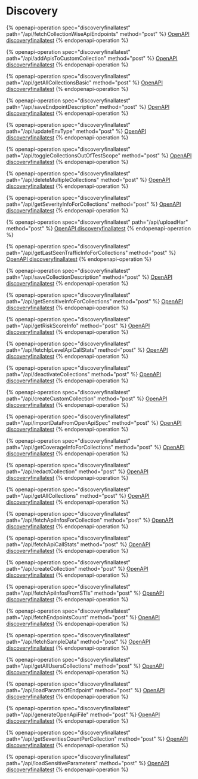 # Discovery

{% openapi-operation spec="discoveryfinallatest" path="/api/fetchCollectionWiseApiEndpoints" method="post" %}
[OpenAPI discoveryfinallatest](https://gitbook-x-prod-openapi.4401d86825a13bf607936cc3a9f3897a.r2.cloudflarestorage.com/raw/cdb9de608c24b16eb079373197e6abd65e876ed802ebf1b8ab3515048c11fb94.json?X-Amz-Algorithm=AWS4-HMAC-SHA256&X-Amz-Content-Sha256=UNSIGNED-PAYLOAD&X-Amz-Credential=dce48141f43c0191a2ad043a6888781c%2F20250905%2Fauto%2Fs3%2Faws4_request&X-Amz-Date=20250905T045710Z&X-Amz-Expires=172800&X-Amz-Signature=499e857d56adad9c1a3c684ce0fdd137ef5ac31e28081b5ccb889749efe90146&X-Amz-SignedHeaders=host&x-amz-checksum-mode=ENABLED&x-id=GetObject)
{% endopenapi-operation %}

{% openapi-operation spec="discoveryfinallatest" path="/api/addApisToCustomCollection" method="post" %}
[OpenAPI discoveryfinallatest](https://gitbook-x-prod-openapi.4401d86825a13bf607936cc3a9f3897a.r2.cloudflarestorage.com/raw/cdb9de608c24b16eb079373197e6abd65e876ed802ebf1b8ab3515048c11fb94.json?X-Amz-Algorithm=AWS4-HMAC-SHA256&X-Amz-Content-Sha256=UNSIGNED-PAYLOAD&X-Amz-Credential=dce48141f43c0191a2ad043a6888781c%2F20250905%2Fauto%2Fs3%2Faws4_request&X-Amz-Date=20250905T045710Z&X-Amz-Expires=172800&X-Amz-Signature=499e857d56adad9c1a3c684ce0fdd137ef5ac31e28081b5ccb889749efe90146&X-Amz-SignedHeaders=host&x-amz-checksum-mode=ENABLED&x-id=GetObject)
{% endopenapi-operation %}

{% openapi-operation spec="discoveryfinallatest" path="/api/getAllCollectionsBasic" method="post" %}
[OpenAPI discoveryfinallatest](https://gitbook-x-prod-openapi.4401d86825a13bf607936cc3a9f3897a.r2.cloudflarestorage.com/raw/cdb9de608c24b16eb079373197e6abd65e876ed802ebf1b8ab3515048c11fb94.json?X-Amz-Algorithm=AWS4-HMAC-SHA256&X-Amz-Content-Sha256=UNSIGNED-PAYLOAD&X-Amz-Credential=dce48141f43c0191a2ad043a6888781c%2F20250905%2Fauto%2Fs3%2Faws4_request&X-Amz-Date=20250905T045710Z&X-Amz-Expires=172800&X-Amz-Signature=499e857d56adad9c1a3c684ce0fdd137ef5ac31e28081b5ccb889749efe90146&X-Amz-SignedHeaders=host&x-amz-checksum-mode=ENABLED&x-id=GetObject)
{% endopenapi-operation %}

{% openapi-operation spec="discoveryfinallatest" path="/api/saveEndpointDescription" method="post" %}
[OpenAPI discoveryfinallatest](https://gitbook-x-prod-openapi.4401d86825a13bf607936cc3a9f3897a.r2.cloudflarestorage.com/raw/cdb9de608c24b16eb079373197e6abd65e876ed802ebf1b8ab3515048c11fb94.json?X-Amz-Algorithm=AWS4-HMAC-SHA256&X-Amz-Content-Sha256=UNSIGNED-PAYLOAD&X-Amz-Credential=dce48141f43c0191a2ad043a6888781c%2F20250905%2Fauto%2Fs3%2Faws4_request&X-Amz-Date=20250905T045710Z&X-Amz-Expires=172800&X-Amz-Signature=499e857d56adad9c1a3c684ce0fdd137ef5ac31e28081b5ccb889749efe90146&X-Amz-SignedHeaders=host&x-amz-checksum-mode=ENABLED&x-id=GetObject)
{% endopenapi-operation %}

{% openapi-operation spec="discoveryfinallatest" path="/api/updateEnvType" method="post" %}
[OpenAPI discoveryfinallatest](https://gitbook-x-prod-openapi.4401d86825a13bf607936cc3a9f3897a.r2.cloudflarestorage.com/raw/cdb9de608c24b16eb079373197e6abd65e876ed802ebf1b8ab3515048c11fb94.json?X-Amz-Algorithm=AWS4-HMAC-SHA256&X-Amz-Content-Sha256=UNSIGNED-PAYLOAD&X-Amz-Credential=dce48141f43c0191a2ad043a6888781c%2F20250905%2Fauto%2Fs3%2Faws4_request&X-Amz-Date=20250905T045710Z&X-Amz-Expires=172800&X-Amz-Signature=499e857d56adad9c1a3c684ce0fdd137ef5ac31e28081b5ccb889749efe90146&X-Amz-SignedHeaders=host&x-amz-checksum-mode=ENABLED&x-id=GetObject)
{% endopenapi-operation %}

{% openapi-operation spec="discoveryfinallatest" path="/api/toggleCollectionsOutOfTestScope" method="post" %}
[OpenAPI discoveryfinallatest](https://gitbook-x-prod-openapi.4401d86825a13bf607936cc3a9f3897a.r2.cloudflarestorage.com/raw/cdb9de608c24b16eb079373197e6abd65e876ed802ebf1b8ab3515048c11fb94.json?X-Amz-Algorithm=AWS4-HMAC-SHA256&X-Amz-Content-Sha256=UNSIGNED-PAYLOAD&X-Amz-Credential=dce48141f43c0191a2ad043a6888781c%2F20250905%2Fauto%2Fs3%2Faws4_request&X-Amz-Date=20250905T045710Z&X-Amz-Expires=172800&X-Amz-Signature=499e857d56adad9c1a3c684ce0fdd137ef5ac31e28081b5ccb889749efe90146&X-Amz-SignedHeaders=host&x-amz-checksum-mode=ENABLED&x-id=GetObject)
{% endopenapi-operation %}

{% openapi-operation spec="discoveryfinallatest" path="/api/deleteMultipleCollections" method="post" %}
[OpenAPI discoveryfinallatest](https://gitbook-x-prod-openapi.4401d86825a13bf607936cc3a9f3897a.r2.cloudflarestorage.com/raw/cdb9de608c24b16eb079373197e6abd65e876ed802ebf1b8ab3515048c11fb94.json?X-Amz-Algorithm=AWS4-HMAC-SHA256&X-Amz-Content-Sha256=UNSIGNED-PAYLOAD&X-Amz-Credential=dce48141f43c0191a2ad043a6888781c%2F20250905%2Fauto%2Fs3%2Faws4_request&X-Amz-Date=20250905T045710Z&X-Amz-Expires=172800&X-Amz-Signature=499e857d56adad9c1a3c684ce0fdd137ef5ac31e28081b5ccb889749efe90146&X-Amz-SignedHeaders=host&x-amz-checksum-mode=ENABLED&x-id=GetObject)
{% endopenapi-operation %}

{% openapi-operation spec="discoveryfinallatest" path="/api/getSeverityInfoForCollections" method="post" %}
[OpenAPI discoveryfinallatest](https://gitbook-x-prod-openapi.4401d86825a13bf607936cc3a9f3897a.r2.cloudflarestorage.com/raw/cdb9de608c24b16eb079373197e6abd65e876ed802ebf1b8ab3515048c11fb94.json?X-Amz-Algorithm=AWS4-HMAC-SHA256&X-Amz-Content-Sha256=UNSIGNED-PAYLOAD&X-Amz-Credential=dce48141f43c0191a2ad043a6888781c%2F20250905%2Fauto%2Fs3%2Faws4_request&X-Amz-Date=20250905T045710Z&X-Amz-Expires=172800&X-Amz-Signature=499e857d56adad9c1a3c684ce0fdd137ef5ac31e28081b5ccb889749efe90146&X-Amz-SignedHeaders=host&x-amz-checksum-mode=ENABLED&x-id=GetObject)
{% endopenapi-operation %}

{% openapi-operation spec="discoveryfinallatest" path="/api/uploadHar" method="post" %}
[OpenAPI discoveryfinallatest](https://gitbook-x-prod-openapi.4401d86825a13bf607936cc3a9f3897a.r2.cloudflarestorage.com/raw/cdb9de608c24b16eb079373197e6abd65e876ed802ebf1b8ab3515048c11fb94.json?X-Amz-Algorithm=AWS4-HMAC-SHA256&X-Amz-Content-Sha256=UNSIGNED-PAYLOAD&X-Amz-Credential=dce48141f43c0191a2ad043a6888781c%2F20250905%2Fauto%2Fs3%2Faws4_request&X-Amz-Date=20250905T045710Z&X-Amz-Expires=172800&X-Amz-Signature=499e857d56adad9c1a3c684ce0fdd137ef5ac31e28081b5ccb889749efe90146&X-Amz-SignedHeaders=host&x-amz-checksum-mode=ENABLED&x-id=GetObject)
{% endopenapi-operation %}

{% openapi-operation spec="discoveryfinallatest" path="/api/getLastSeenTrafficInfoForCollections" method="post" %}
[OpenAPI discoveryfinallatest](https://gitbook-x-prod-openapi.4401d86825a13bf607936cc3a9f3897a.r2.cloudflarestorage.com/raw/cdb9de608c24b16eb079373197e6abd65e876ed802ebf1b8ab3515048c11fb94.json?X-Amz-Algorithm=AWS4-HMAC-SHA256&X-Amz-Content-Sha256=UNSIGNED-PAYLOAD&X-Amz-Credential=dce48141f43c0191a2ad043a6888781c%2F20250905%2Fauto%2Fs3%2Faws4_request&X-Amz-Date=20250905T045710Z&X-Amz-Expires=172800&X-Amz-Signature=499e857d56adad9c1a3c684ce0fdd137ef5ac31e28081b5ccb889749efe90146&X-Amz-SignedHeaders=host&x-amz-checksum-mode=ENABLED&x-id=GetObject)
{% endopenapi-operation %}

{% openapi-operation spec="discoveryfinallatest" path="/api/saveCollectionDescription" method="post" %}
[OpenAPI discoveryfinallatest](https://gitbook-x-prod-openapi.4401d86825a13bf607936cc3a9f3897a.r2.cloudflarestorage.com/raw/cdb9de608c24b16eb079373197e6abd65e876ed802ebf1b8ab3515048c11fb94.json?X-Amz-Algorithm=AWS4-HMAC-SHA256&X-Amz-Content-Sha256=UNSIGNED-PAYLOAD&X-Amz-Credential=dce48141f43c0191a2ad043a6888781c%2F20250905%2Fauto%2Fs3%2Faws4_request&X-Amz-Date=20250905T045710Z&X-Amz-Expires=172800&X-Amz-Signature=499e857d56adad9c1a3c684ce0fdd137ef5ac31e28081b5ccb889749efe90146&X-Amz-SignedHeaders=host&x-amz-checksum-mode=ENABLED&x-id=GetObject)
{% endopenapi-operation %}

{% openapi-operation spec="discoveryfinallatest" path="/api/getSensitiveInfoForCollections" method="post" %}
[OpenAPI discoveryfinallatest](https://gitbook-x-prod-openapi.4401d86825a13bf607936cc3a9f3897a.r2.cloudflarestorage.com/raw/cdb9de608c24b16eb079373197e6abd65e876ed802ebf1b8ab3515048c11fb94.json?X-Amz-Algorithm=AWS4-HMAC-SHA256&X-Amz-Content-Sha256=UNSIGNED-PAYLOAD&X-Amz-Credential=dce48141f43c0191a2ad043a6888781c%2F20250905%2Fauto%2Fs3%2Faws4_request&X-Amz-Date=20250905T045710Z&X-Amz-Expires=172800&X-Amz-Signature=499e857d56adad9c1a3c684ce0fdd137ef5ac31e28081b5ccb889749efe90146&X-Amz-SignedHeaders=host&x-amz-checksum-mode=ENABLED&x-id=GetObject)
{% endopenapi-operation %}

{% openapi-operation spec="discoveryfinallatest" path="/api/getRiskScoreInfo" method="post" %}
[OpenAPI discoveryfinallatest](https://gitbook-x-prod-openapi.4401d86825a13bf607936cc3a9f3897a.r2.cloudflarestorage.com/raw/cdb9de608c24b16eb079373197e6abd65e876ed802ebf1b8ab3515048c11fb94.json?X-Amz-Algorithm=AWS4-HMAC-SHA256&X-Amz-Content-Sha256=UNSIGNED-PAYLOAD&X-Amz-Credential=dce48141f43c0191a2ad043a6888781c%2F20250905%2Fauto%2Fs3%2Faws4_request&X-Amz-Date=20250905T045710Z&X-Amz-Expires=172800&X-Amz-Signature=499e857d56adad9c1a3c684ce0fdd137ef5ac31e28081b5ccb889749efe90146&X-Amz-SignedHeaders=host&x-amz-checksum-mode=ENABLED&x-id=GetObject)
{% endopenapi-operation %}

{% openapi-operation spec="discoveryfinallatest" path="/api/fetchIpLevelApiCallStats" method="post" %}
[OpenAPI discoveryfinallatest](https://gitbook-x-prod-openapi.4401d86825a13bf607936cc3a9f3897a.r2.cloudflarestorage.com/raw/cdb9de608c24b16eb079373197e6abd65e876ed802ebf1b8ab3515048c11fb94.json?X-Amz-Algorithm=AWS4-HMAC-SHA256&X-Amz-Content-Sha256=UNSIGNED-PAYLOAD&X-Amz-Credential=dce48141f43c0191a2ad043a6888781c%2F20250905%2Fauto%2Fs3%2Faws4_request&X-Amz-Date=20250905T045710Z&X-Amz-Expires=172800&X-Amz-Signature=499e857d56adad9c1a3c684ce0fdd137ef5ac31e28081b5ccb889749efe90146&X-Amz-SignedHeaders=host&x-amz-checksum-mode=ENABLED&x-id=GetObject)
{% endopenapi-operation %}

{% openapi-operation spec="discoveryfinallatest" path="/api/deactivateCollections" method="post" %}
[OpenAPI discoveryfinallatest](https://gitbook-x-prod-openapi.4401d86825a13bf607936cc3a9f3897a.r2.cloudflarestorage.com/raw/cdb9de608c24b16eb079373197e6abd65e876ed802ebf1b8ab3515048c11fb94.json?X-Amz-Algorithm=AWS4-HMAC-SHA256&X-Amz-Content-Sha256=UNSIGNED-PAYLOAD&X-Amz-Credential=dce48141f43c0191a2ad043a6888781c%2F20250905%2Fauto%2Fs3%2Faws4_request&X-Amz-Date=20250905T045710Z&X-Amz-Expires=172800&X-Amz-Signature=499e857d56adad9c1a3c684ce0fdd137ef5ac31e28081b5ccb889749efe90146&X-Amz-SignedHeaders=host&x-amz-checksum-mode=ENABLED&x-id=GetObject)
{% endopenapi-operation %}

{% openapi-operation spec="discoveryfinallatest" path="/api/createCustomCollection" method="post" %}
[OpenAPI discoveryfinallatest](https://gitbook-x-prod-openapi.4401d86825a13bf607936cc3a9f3897a.r2.cloudflarestorage.com/raw/cdb9de608c24b16eb079373197e6abd65e876ed802ebf1b8ab3515048c11fb94.json?X-Amz-Algorithm=AWS4-HMAC-SHA256&X-Amz-Content-Sha256=UNSIGNED-PAYLOAD&X-Amz-Credential=dce48141f43c0191a2ad043a6888781c%2F20250905%2Fauto%2Fs3%2Faws4_request&X-Amz-Date=20250905T045710Z&X-Amz-Expires=172800&X-Amz-Signature=499e857d56adad9c1a3c684ce0fdd137ef5ac31e28081b5ccb889749efe90146&X-Amz-SignedHeaders=host&x-amz-checksum-mode=ENABLED&x-id=GetObject)
{% endopenapi-operation %}

{% openapi-operation spec="discoveryfinallatest" path="/api/importDataFromOpenApiSpec" method="post" %}
[OpenAPI discoveryfinallatest](https://gitbook-x-prod-openapi.4401d86825a13bf607936cc3a9f3897a.r2.cloudflarestorage.com/raw/cdb9de608c24b16eb079373197e6abd65e876ed802ebf1b8ab3515048c11fb94.json?X-Amz-Algorithm=AWS4-HMAC-SHA256&X-Amz-Content-Sha256=UNSIGNED-PAYLOAD&X-Amz-Credential=dce48141f43c0191a2ad043a6888781c%2F20250905%2Fauto%2Fs3%2Faws4_request&X-Amz-Date=20250905T045710Z&X-Amz-Expires=172800&X-Amz-Signature=499e857d56adad9c1a3c684ce0fdd137ef5ac31e28081b5ccb889749efe90146&X-Amz-SignedHeaders=host&x-amz-checksum-mode=ENABLED&x-id=GetObject)
{% endopenapi-operation %}

{% openapi-operation spec="discoveryfinallatest" path="/api/getCoverageInfoForCollections" method="post" %}
[OpenAPI discoveryfinallatest](https://gitbook-x-prod-openapi.4401d86825a13bf607936cc3a9f3897a.r2.cloudflarestorage.com/raw/cdb9de608c24b16eb079373197e6abd65e876ed802ebf1b8ab3515048c11fb94.json?X-Amz-Algorithm=AWS4-HMAC-SHA256&X-Amz-Content-Sha256=UNSIGNED-PAYLOAD&X-Amz-Credential=dce48141f43c0191a2ad043a6888781c%2F20250905%2Fauto%2Fs3%2Faws4_request&X-Amz-Date=20250905T045710Z&X-Amz-Expires=172800&X-Amz-Signature=499e857d56adad9c1a3c684ce0fdd137ef5ac31e28081b5ccb889749efe90146&X-Amz-SignedHeaders=host&x-amz-checksum-mode=ENABLED&x-id=GetObject)
{% endopenapi-operation %}

{% openapi-operation spec="discoveryfinallatest" path="/api/redactCollection" method="post" %}
[OpenAPI discoveryfinallatest](https://gitbook-x-prod-openapi.4401d86825a13bf607936cc3a9f3897a.r2.cloudflarestorage.com/raw/cdb9de608c24b16eb079373197e6abd65e876ed802ebf1b8ab3515048c11fb94.json?X-Amz-Algorithm=AWS4-HMAC-SHA256&X-Amz-Content-Sha256=UNSIGNED-PAYLOAD&X-Amz-Credential=dce48141f43c0191a2ad043a6888781c%2F20250905%2Fauto%2Fs3%2Faws4_request&X-Amz-Date=20250905T045710Z&X-Amz-Expires=172800&X-Amz-Signature=499e857d56adad9c1a3c684ce0fdd137ef5ac31e28081b5ccb889749efe90146&X-Amz-SignedHeaders=host&x-amz-checksum-mode=ENABLED&x-id=GetObject)
{% endopenapi-operation %}

{% openapi-operation spec="discoveryfinallatest" path="/api/getAllCollections" method="post" %}
[OpenAPI discoveryfinallatest](https://gitbook-x-prod-openapi.4401d86825a13bf607936cc3a9f3897a.r2.cloudflarestorage.com/raw/cdb9de608c24b16eb079373197e6abd65e876ed802ebf1b8ab3515048c11fb94.json?X-Amz-Algorithm=AWS4-HMAC-SHA256&X-Amz-Content-Sha256=UNSIGNED-PAYLOAD&X-Amz-Credential=dce48141f43c0191a2ad043a6888781c%2F20250905%2Fauto%2Fs3%2Faws4_request&X-Amz-Date=20250905T045710Z&X-Amz-Expires=172800&X-Amz-Signature=499e857d56adad9c1a3c684ce0fdd137ef5ac31e28081b5ccb889749efe90146&X-Amz-SignedHeaders=host&x-amz-checksum-mode=ENABLED&x-id=GetObject)
{% endopenapi-operation %}

{% openapi-operation spec="discoveryfinallatest" path="/api/fetchApiInfosForCollection" method="post" %}
[OpenAPI discoveryfinallatest](https://gitbook-x-prod-openapi.4401d86825a13bf607936cc3a9f3897a.r2.cloudflarestorage.com/raw/cdb9de608c24b16eb079373197e6abd65e876ed802ebf1b8ab3515048c11fb94.json?X-Amz-Algorithm=AWS4-HMAC-SHA256&X-Amz-Content-Sha256=UNSIGNED-PAYLOAD&X-Amz-Credential=dce48141f43c0191a2ad043a6888781c%2F20250905%2Fauto%2Fs3%2Faws4_request&X-Amz-Date=20250905T045710Z&X-Amz-Expires=172800&X-Amz-Signature=499e857d56adad9c1a3c684ce0fdd137ef5ac31e28081b5ccb889749efe90146&X-Amz-SignedHeaders=host&x-amz-checksum-mode=ENABLED&x-id=GetObject)
{% endopenapi-operation %}

{% openapi-operation spec="discoveryfinallatest" path="/api/fetchApiCallStats" method="post" %}
[OpenAPI discoveryfinallatest](https://gitbook-x-prod-openapi.4401d86825a13bf607936cc3a9f3897a.r2.cloudflarestorage.com/raw/cdb9de608c24b16eb079373197e6abd65e876ed802ebf1b8ab3515048c11fb94.json?X-Amz-Algorithm=AWS4-HMAC-SHA256&X-Amz-Content-Sha256=UNSIGNED-PAYLOAD&X-Amz-Credential=dce48141f43c0191a2ad043a6888781c%2F20250905%2Fauto%2Fs3%2Faws4_request&X-Amz-Date=20250905T045710Z&X-Amz-Expires=172800&X-Amz-Signature=499e857d56adad9c1a3c684ce0fdd137ef5ac31e28081b5ccb889749efe90146&X-Amz-SignedHeaders=host&x-amz-checksum-mode=ENABLED&x-id=GetObject)
{% endopenapi-operation %}

{% openapi-operation spec="discoveryfinallatest" path="/api/createCollection" method="post" %}
[OpenAPI discoveryfinallatest](https://gitbook-x-prod-openapi.4401d86825a13bf607936cc3a9f3897a.r2.cloudflarestorage.com/raw/cdb9de608c24b16eb079373197e6abd65e876ed802ebf1b8ab3515048c11fb94.json?X-Amz-Algorithm=AWS4-HMAC-SHA256&X-Amz-Content-Sha256=UNSIGNED-PAYLOAD&X-Amz-Credential=dce48141f43c0191a2ad043a6888781c%2F20250905%2Fauto%2Fs3%2Faws4_request&X-Amz-Date=20250905T045710Z&X-Amz-Expires=172800&X-Amz-Signature=499e857d56adad9c1a3c684ce0fdd137ef5ac31e28081b5ccb889749efe90146&X-Amz-SignedHeaders=host&x-amz-checksum-mode=ENABLED&x-id=GetObject)
{% endopenapi-operation %}

{% openapi-operation spec="discoveryfinallatest" path="/api/fetchApiInfosFromSTIs" method="post" %}
[OpenAPI discoveryfinallatest](https://gitbook-x-prod-openapi.4401d86825a13bf607936cc3a9f3897a.r2.cloudflarestorage.com/raw/cdb9de608c24b16eb079373197e6abd65e876ed802ebf1b8ab3515048c11fb94.json?X-Amz-Algorithm=AWS4-HMAC-SHA256&X-Amz-Content-Sha256=UNSIGNED-PAYLOAD&X-Amz-Credential=dce48141f43c0191a2ad043a6888781c%2F20250905%2Fauto%2Fs3%2Faws4_request&X-Amz-Date=20250905T045710Z&X-Amz-Expires=172800&X-Amz-Signature=499e857d56adad9c1a3c684ce0fdd137ef5ac31e28081b5ccb889749efe90146&X-Amz-SignedHeaders=host&x-amz-checksum-mode=ENABLED&x-id=GetObject)
{% endopenapi-operation %}

{% openapi-operation spec="discoveryfinallatest" path="/api/fetchEndpointsCount" method="post" %}
[OpenAPI discoveryfinallatest](https://gitbook-x-prod-openapi.4401d86825a13bf607936cc3a9f3897a.r2.cloudflarestorage.com/raw/cdb9de608c24b16eb079373197e6abd65e876ed802ebf1b8ab3515048c11fb94.json?X-Amz-Algorithm=AWS4-HMAC-SHA256&X-Amz-Content-Sha256=UNSIGNED-PAYLOAD&X-Amz-Credential=dce48141f43c0191a2ad043a6888781c%2F20250905%2Fauto%2Fs3%2Faws4_request&X-Amz-Date=20250905T045710Z&X-Amz-Expires=172800&X-Amz-Signature=499e857d56adad9c1a3c684ce0fdd137ef5ac31e28081b5ccb889749efe90146&X-Amz-SignedHeaders=host&x-amz-checksum-mode=ENABLED&x-id=GetObject)
{% endopenapi-operation %}

{% openapi-operation spec="discoveryfinallatest" path="/api/fetchSampleData" method="post" %}
[OpenAPI discoveryfinallatest](https://gitbook-x-prod-openapi.4401d86825a13bf607936cc3a9f3897a.r2.cloudflarestorage.com/raw/cdb9de608c24b16eb079373197e6abd65e876ed802ebf1b8ab3515048c11fb94.json?X-Amz-Algorithm=AWS4-HMAC-SHA256&X-Amz-Content-Sha256=UNSIGNED-PAYLOAD&X-Amz-Credential=dce48141f43c0191a2ad043a6888781c%2F20250905%2Fauto%2Fs3%2Faws4_request&X-Amz-Date=20250905T045710Z&X-Amz-Expires=172800&X-Amz-Signature=499e857d56adad9c1a3c684ce0fdd137ef5ac31e28081b5ccb889749efe90146&X-Amz-SignedHeaders=host&x-amz-checksum-mode=ENABLED&x-id=GetObject)
{% endopenapi-operation %}

{% openapi-operation spec="discoveryfinallatest" path="/api/getAllUsersCollections" method="post" %}
[OpenAPI discoveryfinallatest](https://gitbook-x-prod-openapi.4401d86825a13bf607936cc3a9f3897a.r2.cloudflarestorage.com/raw/cdb9de608c24b16eb079373197e6abd65e876ed802ebf1b8ab3515048c11fb94.json?X-Amz-Algorithm=AWS4-HMAC-SHA256&X-Amz-Content-Sha256=UNSIGNED-PAYLOAD&X-Amz-Credential=dce48141f43c0191a2ad043a6888781c%2F20250905%2Fauto%2Fs3%2Faws4_request&X-Amz-Date=20250905T045710Z&X-Amz-Expires=172800&X-Amz-Signature=499e857d56adad9c1a3c684ce0fdd137ef5ac31e28081b5ccb889749efe90146&X-Amz-SignedHeaders=host&x-amz-checksum-mode=ENABLED&x-id=GetObject)
{% endopenapi-operation %}

{% openapi-operation spec="discoveryfinallatest" path="/api/loadParamsOfEndpoint" method="post" %}
[OpenAPI discoveryfinallatest](https://gitbook-x-prod-openapi.4401d86825a13bf607936cc3a9f3897a.r2.cloudflarestorage.com/raw/cdb9de608c24b16eb079373197e6abd65e876ed802ebf1b8ab3515048c11fb94.json?X-Amz-Algorithm=AWS4-HMAC-SHA256&X-Amz-Content-Sha256=UNSIGNED-PAYLOAD&X-Amz-Credential=dce48141f43c0191a2ad043a6888781c%2F20250905%2Fauto%2Fs3%2Faws4_request&X-Amz-Date=20250905T045710Z&X-Amz-Expires=172800&X-Amz-Signature=499e857d56adad9c1a3c684ce0fdd137ef5ac31e28081b5ccb889749efe90146&X-Amz-SignedHeaders=host&x-amz-checksum-mode=ENABLED&x-id=GetObject)
{% endopenapi-operation %}

{% openapi-operation spec="discoveryfinallatest" path="/api/generateOpenApiFile" method="post" %}
[OpenAPI discoveryfinallatest](https://gitbook-x-prod-openapi.4401d86825a13bf607936cc3a9f3897a.r2.cloudflarestorage.com/raw/cdb9de608c24b16eb079373197e6abd65e876ed802ebf1b8ab3515048c11fb94.json?X-Amz-Algorithm=AWS4-HMAC-SHA256&X-Amz-Content-Sha256=UNSIGNED-PAYLOAD&X-Amz-Credential=dce48141f43c0191a2ad043a6888781c%2F20250905%2Fauto%2Fs3%2Faws4_request&X-Amz-Date=20250905T045710Z&X-Amz-Expires=172800&X-Amz-Signature=499e857d56adad9c1a3c684ce0fdd137ef5ac31e28081b5ccb889749efe90146&X-Amz-SignedHeaders=host&x-amz-checksum-mode=ENABLED&x-id=GetObject)
{% endopenapi-operation %}

{% openapi-operation spec="discoveryfinallatest" path="/api/getSeveritiesCountPerCollection" method="post" %}
[OpenAPI discoveryfinallatest](https://gitbook-x-prod-openapi.4401d86825a13bf607936cc3a9f3897a.r2.cloudflarestorage.com/raw/cdb9de608c24b16eb079373197e6abd65e876ed802ebf1b8ab3515048c11fb94.json?X-Amz-Algorithm=AWS4-HMAC-SHA256&X-Amz-Content-Sha256=UNSIGNED-PAYLOAD&X-Amz-Credential=dce48141f43c0191a2ad043a6888781c%2F20250905%2Fauto%2Fs3%2Faws4_request&X-Amz-Date=20250905T045710Z&X-Amz-Expires=172800&X-Amz-Signature=499e857d56adad9c1a3c684ce0fdd137ef5ac31e28081b5ccb889749efe90146&X-Amz-SignedHeaders=host&x-amz-checksum-mode=ENABLED&x-id=GetObject)
{% endopenapi-operation %}

{% openapi-operation spec="discoveryfinallatest" path="/api/loadSensitiveParameters" method="post" %}
[OpenAPI discoveryfinallatest](https://gitbook-x-prod-openapi.4401d86825a13bf607936cc3a9f3897a.r2.cloudflarestorage.com/raw/cdb9de608c24b16eb079373197e6abd65e876ed802ebf1b8ab3515048c11fb94.json?X-Amz-Algorithm=AWS4-HMAC-SHA256&X-Amz-Content-Sha256=UNSIGNED-PAYLOAD&X-Amz-Credential=dce48141f43c0191a2ad043a6888781c%2F20250905%2Fauto%2Fs3%2Faws4_request&X-Amz-Date=20250905T045710Z&X-Amz-Expires=172800&X-Amz-Signature=499e857d56adad9c1a3c684ce0fdd137ef5ac31e28081b5ccb889749efe90146&X-Amz-SignedHeaders=host&x-amz-checksum-mode=ENABLED&x-id=GetObject)
{% endopenapi-operation %}
